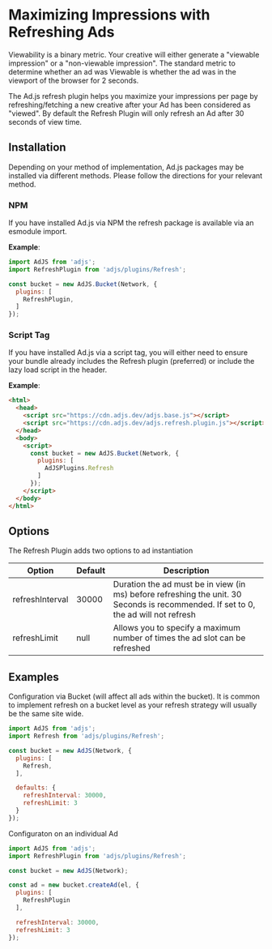 # Maximizing Impressions with Refreshing Ads
Viewability is a binary metric. Your creative will either generate a "viewable impression" or a "non-viewable impression". The standard metric to determine whether an ad was Viewable is whether the ad was in the viewport of the browser for 2 seconds.

The Ad.js refresh plugin helps you maximize your impressions per page by refreshing/fetching a new creative after your Ad has been considered as "viewed". By default the Refresh Plugin will only refresh an Ad after 30 seconds of view time.

## Installation
Depending on your method of implementation, Ad.js packages may be installed via different methods.
Please follow the directions for your relevant method.

### NPM
If you have installed Ad.js via NPM the refresh package is available via an esmodule import.

__Example__:
```js
import AdJS from 'adjs';
import RefreshPlugin from 'adjs/plugins/Refresh';

const bucket = new AdJS.Bucket(Network, {
  plugins: [
    RefreshPlugin,
  ]
});
```

### Script Tag
If you have installed Ad.js via a script tag, you will either need to ensure your bundle already
includes the Refresh plugin (preferred) or include the lazy load script in the header.

__Example__:
```html
<html>
  <head>
    <script src="https://cdn.adjs.dev/adjs.base.js"></script>
    <script src="https://cdn.adjs.dev/adjs.refresh.plugin.js"></script>
  </head>
  <body>
    <script>
      const bucket = new AdJS.Bucket(Network, {
        plugins: [
          AdJSPlugins.Refresh
        ]
      });
    </script>
  </body>
</html>
```

## Options
The Refresh Plugin adds two options to ad instantiation

|Option|Default|Description|
|---|---|---|
|refreshInterval|30000|Duration the ad must be in view (in ms) before refreshing the unit. 30 Seconds is recommended. If set to 0, the ad will not refresh|
|refreshLimit|null|Allows you to specify a maximum number of times the ad slot can be refreshed|

## Examples

Configuration via Bucket (will affect all ads within the bucket). It is common to implement refresh on a bucket level as your refresh strategy will usually be the same site wide.
```js
import AdJS from 'adjs';
import Refresh from 'adjs/plugins/Refresh';

const bucket = new AdJS(Network, {
  plugins: [
    Refresh,
  ],

  defaults: {
    refreshInterval: 30000,
    refreshLimit: 3
  }
});
```

Configuraton on an individual Ad
```js
import AdJS from 'adjs';
import RefreshPlugin from 'adjs/plugins/Refresh';

const bucket = new AdJS(Network);

const ad = new bucket.createAd(el, {
  plugins: [
    RefreshPlugin
  ],

  refreshInterval: 30000,
  refreshLimit: 3
});
``` 
